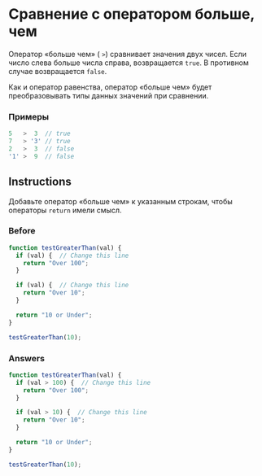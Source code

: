 # Сравнение с оператором больше, чем
Оператор «больше чем» ( `>`) сравнивает значения двух чисел. Если число слева больше числа справа, возвращается `true`. В противном случае возвращается `false`.

Как и оператор равенства, оператор «больше чем» будет преобразовывать типы данных значений при сравнении.

### Примеры
```javascript
5   >  3  // true
7   > '3' // true
2   >  3  // false
'1' >  9  // false
```

## Instructions

Добавьте оператор «больше чем» к указанным строкам, чтобы операторы `return` имели смысл.

### Before

```javascript
function testGreaterThan(val) {
  if (val) {  // Change this line
    return "Over 100";
  }

  if (val) {  // Change this line
    return "Over 10";
  }

  return "10 or Under";
}

testGreaterThan(10);
```
### Answers

```javascript
function testGreaterThan(val) {
  if (val > 100) {  // Change this line
    return "Over 100";
  }

  if (val > 10) {  // Change this line
    return "Over 10";
  }

  return "10 or Under";
}

testGreaterThan(10);
```

